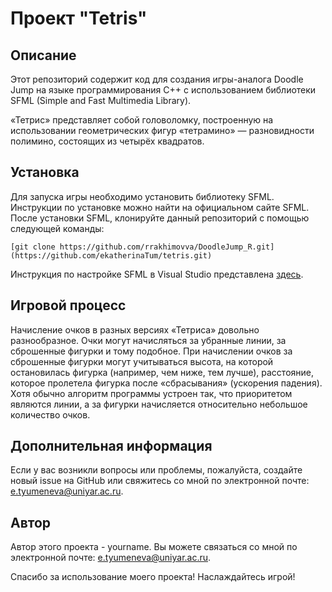 # Проект "Tetris"

## Описание
Этот репозиторий содержит код для создания игры-аналога Doodle Jump на языке программирования C++ с использованием библиотеки SFML (Simple and Fast Multimedia Library).

«Тетрис» представляет собой головоломку, построенную на использовании геометрических фигур «тетрамино» — разновидности полимино, состоящих из четырёх квадратов. 
## Установка
Для запуска игры необходимо установить библиотеку SFML. Инструкции по установке можно найти на официальном сайте SFML. После установки SFML, клонируйте данный репозиторий с помощью следующей команды:

```
[git clone https://github.com/rrakhimovva/DoodleJump_R.git](https://github.com/ekatherinaTum/tetris.git)
```

Инструкция по настройке SFML в Visual Studio представлена [здесь](ссылка).

## Игровой процесс
Начисление очков в разных версиях «Тетриса» довольно разнообразное. Очки могут начисляться за убранные линии, за сброшенные фигурки и тому подобное. При начислении очков за сброшенные фигурки могут учитываться высота, на которой остановилась фигурка (например, чем ниже, тем лучше), расстояние, которое пролетела фигурка после «сбрасывания» (ускорения падения). Хотя обычно алгоритм программы устроен так, что приоритетом являются линии, а за фигурки начисляется относительно небольшое количество очков.

## Дополнительная информация
Если у вас возникли вопросы или проблемы, пожалуйста, создайте новый issue на GitHub или свяжитесь со мной по электронной почте: e.tyumeneva@uniyar.ac.ru.

## Автор
Автор этого проекта - yourname. Вы можете связаться со мной по электронной почте: e.tyumeneva@uniyar.ac.ru.

Спасибо за использование моего проекта! Наслаждайтесь игрой!
